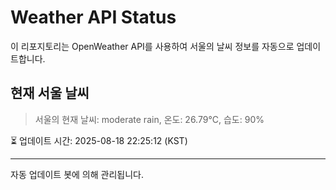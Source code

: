 
# Weather API Status

이 리포지토리는 OpenWeather API를 사용하여 서울의 날씨 정보를 자동으로 업데이트합니다.

## 현재 서울 날씨
> 서울의 현재 날씨: moderate rain, 온도: 26.79°C, 습도: 90%

⏳ 업데이트 시간: 2025-08-18 22:25:12 (KST)

---
자동 업데이트 봇에 의해 관리됩니다.
